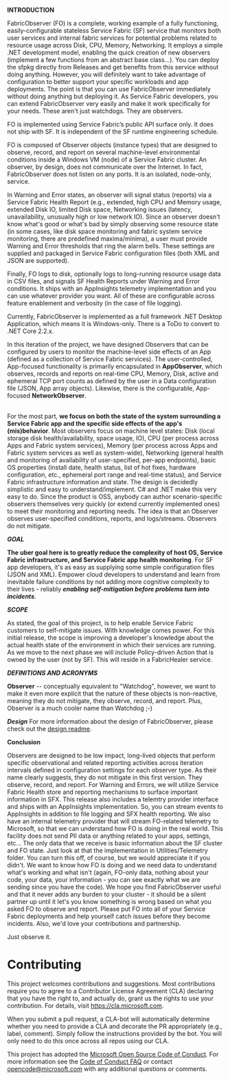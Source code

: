 **INTRODUCTION**

FabricObserver (FO) is a complete, working example of a fully functioning, easily-configurable stateless Service Fabric (SF) service that monitors both user services and internal fabric services for potential problems related to resource usage across Disk, CPU, Memory, Networking. It employs a simple .NET development model, enabling the quick creation of new observers (implement a few functions from an abstract base class...). You can deploy the sfpkg directly from Releases and get benefits from this service without doing anything. However, you will definitely want to take advantage of configuration to better support your specific workloads and app deployments. The point is that you can use FabricObserver immediately without doing anything but deploying it. As Service Fabric developers, you can extend FabricObserver very easily and make it work specifically for your needs. These aren't just watchdogs. They are observers.

FO is implemented using Service Fabric’s public API surface only. It does not ship with SF. It is independent of the SF runtime engineering schedule.

FO is composed of Observer objects (instance types) that are designed to observe, record, and report on several machine-level environmental conditions inside a Windows VM (node) of a Service Fabric cluster. An observer, by design, does not communicate over the Internet. In fact, FabricObserver does not listen on any ports. It is an isolated, node-only, service.

In Warning and Error states, an observer will signal status (reports) via a Service Fabric Health Report (e.g., extended, high CPU and Memory usage, extended Disk IO, limited Disk space, Networking issues (latency, unavailability, unusually high or low network IO). Since an observer doesn't know what's good or what's bad by simply observing some resource state (in some cases, like disk space monitoring and fabric system service monitoring, there are predefined maxima/minima), a user must provide Warning and Error thresholds that ring the alarm bells. These settings are supplied and packaged in Service Fabric configuration files (both XML and JSON are supported).

<!--- What is meant by optionally logs to long-running resource usage data? -->
Finally, FO logs to disk, optionally logs to long-running resource usage data in CSV files, and signals SF Health Reports under Warning and Error conditions. It ships with an AppInsights telemetry implementation and you can use whatever provider you want. All of these are configurable across feature enablement and verbosity (in the case of file logging).

<!--- Do not think this is necessary: This should be relatively easy to do, but we are focusing on Windows in the first release as most of our customers run Service Fabric on Windows VMs... -->
Currently, FabricObserver is implemented as a full framework .NET Desktop Application, which means it is Windows-only. There is a ToDo to convert to .NET Core 2.2.x.

In this iteration of the project, we have designed Observers that can be configured by users to monitor the machine-level side effects of an App (defined as a collection of Service Fabric services). The user-controlled,
App-focused functionality is primarily encapsulated in  **AppObserver**, which observes, records and reports on real-time CPU, Memory, Disk, active and ephemeral TCP port counts as defined by the user in a Data
configuration file (JSON, App array objects). Likewise, there is the configurable, App-focused **NetworkObserver**.

<!--- You can learn a lot more about the set of existing observers further down this relatively long readme...\ -->
\
For the most part, **we focus on both the state of the system surrounding a Service Fabric app and the specific side effects of 
the app's (mis)behavior**. Most observers focus on machine level states: 
Disk (local storage disk health/availability, space usage, IO), CPU (per
process across Apps and Fabric system services), Memory (per process
across Apps and Fabric system services as well as system-wide), Networking (general health and
monitoring of availability of user-specified, per-app endpoints), basic OS
properties (install date, health status, list of hot fixes, hardware configuration,
etc., ephemeral port range and real-time status), and Service Fabric infrastructure information and state. The design is decidedly simplistic and easy to understand/implement. C# and .NET make this very easy to do. Since the product is OSS, anybody can author scenario-specific observers themselves very quickly (or extend currently implemented ones) to meet
their monitoring and reporting needs. The idea is that an Observer observes user-specified conditions, reports, and logs/streams. Observers do not mitigate. 

***GOAL***

**The uber goal here is to greatly reduce the complexity of host OS, Service Fabric infrastructure, and Service Fabric app health monitoring**. For SF app developers, it's as easy as supplying some simple configuration files (JSON and XML).
Empower cloud developers to understand and learn from inevitable failure conditions by not adding more cognitive complexity to their lives - reliably ***enabling self-mitigation before problems turn into incidents***.

***SCOPE***

<!--- Many external customers will not be aware of what an ICM is -->
As stated, the goal of this project, is to help enable Service Fabric customers to self-mitigate issues. With knowledge comes power. For this initial release, the scope is improving a developer's knowledge about the actual health state of the environment in which their services are running. As we move to the next phase we will include Policy-driven Action that is owned by the user (not by SF). This will reside in a FabricHealer service.

***DEFINITIONS AND ACRONYMS***

**Observer** -- conceptually equivalent to "Watchdog", however, we want
to make it even more explicit that the nature of these objects is
non-reactive, meaning they do not mitigate, they observe, record, and
report. Plus, Observer is a much cooler name than Watchdog ;-)


***Design***
For more information about the design of FabricObserver, please check out the [design readme](./Documentation/Design.md).


**Conclusion**

Observers are designed to be low impact, long-lived objects that perform
specific observational and related reporting activities across iteration 
intervals defined in configuration settings for each observer type. 
As their name clearly suggests, they do not mitigate in this first version. 
They observe, record, and report. For Warning and Errors, we will utilize Service Fabric Health store and reporting mechanisms to surface important information in SFX. This release also includes a telemtry provider interface and
ships with an AppInsights implementation. So, you can stream events to AppInsights in addition
to file logging and SFX health reporting. We also have an internal telemetry provider that will stream FO-related telemetry to Microsoft, so that we can understand how FO is doing in the real world. This facility does not send PII data or anything related to 
your apps, settings, etc... The only data that we receive is basic information about the SF cluster and FO state. Just look at that the implementation in Utilities/Telemetry folder. You can turn this off, of course, but we would appreciate it if you didn't. We want to know how FO is doing and we need data to understand what's working and what isn't (again, FO-only data, nothing about your code, your data, your information - you can see exactly what we are sending since you have the code). We hope you find FabricObserver useful and that it never adds any burden to your cluster - it should be a silent partner up until it let's you know something is wrong based on what you asked FO to observe and report. Please put FO into all of your Service Fabric deployments and help yourself catch issues before they become incidents. Also, we'd love your contributions and partnership. 

Just observe it.

# Contributing

This project welcomes contributions and suggestions.  Most contributions require you to agree to a
Contributor License Agreement (CLA) declaring that you have the right to, and actually do, grant us
the rights to use your contribution. For details, visit https://cla.microsoft.com.

When you submit a pull request, a CLA-bot will automatically determine whether you need to provide
a CLA and decorate the PR appropriately (e.g., label, comment). Simply follow the instructions
provided by the bot. You will only need to do this once across all repos using our CLA.

This project has adopted the [Microsoft Open Source Code of Conduct](https://opensource.microsoft.com/codeofconduct/).
For more information see the [Code of Conduct FAQ](https://opensource.microsoft.com/codeofconduct/faq/) or
contact [opencode@microsoft.com](mailto:opencode@microsoft.com) with any additional questions or comments.
